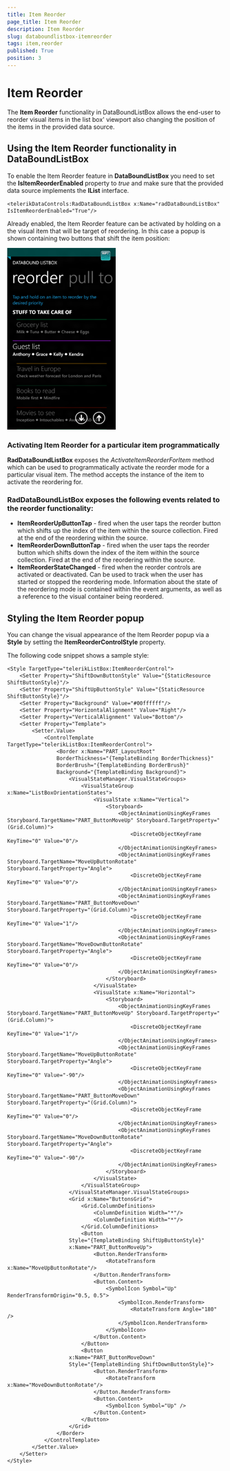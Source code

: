 ```yaml
---
title: Item Reorder
page_title: Item Reorder
description: Item Reorder
slug: databoundlistbox-itemreorder
tags: item,reorder
published: True
position: 3
---
```


# Item Reorder

The **Item Reorder** functionality in DataBoundListBox
allows the end-user to reorder visual items in the list box' viewport also changing the
position of the items in the provided data source.

## Using the Item Reorder functionality in DataBoundListBox

To enable the Item Reorder feature in **DataBoundListBox** you need to set the **IsItemReorderEnabled** property to *true* and make sure that the provided data source implements the **IList** interface.

	<telerikDataControls:RadDataBoundListBox x:Name="radDataBoundListBox" IsItemReorderEnabled="True"/>

Already enabled, the Item Reorder feature can be activated by holding on a the visual item that will be
target of reordering. In this case a popup is shown containing two buttons that shift the item position:

![raddataboundlistbox-features-itemreorder](images/raddataboundlistbox-features-itemreorder.png)

### Activating Item Reorder for a particular item programmatically

**RadDataBoundListBox** exposes the *ActivateItemReorderForItem* method which can be used to programmatically activate the reorder mode for a particular visual item. The method accepts the instance of the item to activate the reordering for.

### RadDataBoundListBox exposes the following events related to the reorder functionality:

* **ItemReorderUpButtonTap** - fired when the user taps the reorder button which shifts up the index of the item within the source collection. Fired at the end of the reordering within the source.
* **ItemReorderDownButtonTap** - fired when the user taps the reorder button which shifts down the index of the item within the source collection. Fired at the end of the reordering within the source.
* **ItemReorderStateChanged** - fired when the reorder controls are activated or deactivated. Can be used to track when the user has started or stopped the reordering mode. Information
about the state of the reordering mode is contained within the event arguments, as well as a reference to the visual container being reordered.

## Styling the Item Reorder popup

You can change the visual appearance of the Item Reorder popup via a **Style**
by setting the **ItemReorderControlStyle** property.

The following code snippet shows a sample style:

	<Style TargetType="telerikListBox:ItemReorderControl">
	    <Setter Property="ShiftDownButtonStyle" Value="{StaticResource ShiftButtonStyle}"/>
	    <Setter Property="ShiftUpButtonStyle" Value="{StaticResource ShiftButtonStyle}"/>
	    <Setter Property="Background" Value="#00ffffff"/>
	    <Setter Property="HorizontalAlignment" Value="Right"/>
	    <Setter Property="VerticalAlignment" Value="Bottom"/>
	    <Setter Property="Template">
	        <Setter.Value>
	            <ControlTemplate TargetType="telerikListBox:ItemReorderControl">
	                <Border x:Name="PART_LayoutRoot"
	                BorderThickness="{TemplateBinding BorderThickness}"
	                BorderBrush="{TemplateBinding BorderBrush}"
	                Background="{TemplateBinding Background}">
	                    <VisualStateManager.VisualStateGroups>
	                        <VisualStateGroup x:Name="ListBoxOrientationStates">
	                            <VisualState x:Name="Vertical">
	                                <Storyboard>
	                                    <ObjectAnimationUsingKeyFrames Storyboard.TargetName="PART_ButtonMoveUp" Storyboard.TargetProperty="(Grid.Column)">
	                                        <DiscreteObjectKeyFrame KeyTime="0" Value="0"/>
	                                    </ObjectAnimationUsingKeyFrames>
	                                    <ObjectAnimationUsingKeyFrames Storyboard.TargetName="MoveUpButtonRotate" Storyboard.TargetProperty="Angle">
	                                        <DiscreteObjectKeyFrame KeyTime="0" Value="0"/>
	                                    </ObjectAnimationUsingKeyFrames>
	                                    <ObjectAnimationUsingKeyFrames Storyboard.TargetName="PART_ButtonMoveDown" Storyboard.TargetProperty="(Grid.Column)">
	                                        <DiscreteObjectKeyFrame KeyTime="0" Value="1"/>
	                                    </ObjectAnimationUsingKeyFrames>
	                                    <ObjectAnimationUsingKeyFrames Storyboard.TargetName="MoveDownButtonRotate" Storyboard.TargetProperty="Angle">
	                                        <DiscreteObjectKeyFrame KeyTime="0" Value="0"/>
	                                    </ObjectAnimationUsingKeyFrames>
	                                </Storyboard>
	                            </VisualState>
	                            <VisualState x:Name="Horizontal">
	                                <Storyboard>
	                                    <ObjectAnimationUsingKeyFrames Storyboard.TargetName="PART_ButtonMoveUp" Storyboard.TargetProperty="(Grid.Column)">
	                                        <DiscreteObjectKeyFrame KeyTime="0" Value="1"/>
	                                    </ObjectAnimationUsingKeyFrames>
	                                    <ObjectAnimationUsingKeyFrames Storyboard.TargetName="MoveUpButtonRotate" Storyboard.TargetProperty="Angle">
	                                        <DiscreteObjectKeyFrame KeyTime="0" Value="-90"/>
	                                    </ObjectAnimationUsingKeyFrames>
	                                    <ObjectAnimationUsingKeyFrames Storyboard.TargetName="PART_ButtonMoveDown" Storyboard.TargetProperty="(Grid.Column)">
	                                        <DiscreteObjectKeyFrame KeyTime="0" Value="0"/>
	                                    </ObjectAnimationUsingKeyFrames>
	                                    <ObjectAnimationUsingKeyFrames Storyboard.TargetName="MoveDownButtonRotate" Storyboard.TargetProperty="Angle">
	                                        <DiscreteObjectKeyFrame KeyTime="0" Value="-90"/>
	                                    </ObjectAnimationUsingKeyFrames>
	                                </Storyboard>
	                            </VisualState>
	                        </VisualStateGroup>
	                    </VisualStateManager.VisualStateGroups>
	                    <Grid x:Name="ButtonsGrid">
	                        <Grid.ColumnDefinitions>
	                            <ColumnDefinition Width="*"/>
	                            <ColumnDefinition Width="*"/>
	                        </Grid.ColumnDefinitions>
	                        <Button
	                    Style="{TemplateBinding ShiftUpButtonStyle}"
	                    x:Name="PART_ButtonMoveUp">
	                            <Button.RenderTransform>
	                                <RotateTransform x:Name="MoveUpButtonRotate"/>
	                            </Button.RenderTransform>
	                            <Button.Content>
	                                <SymbolIcon Symbol="Up" RenderTransformOrigin="0.5, 0.5">
	                                    <SymbolIcon.RenderTransform>
	                                        <RotateTransform Angle="180" />
	                                    </SymbolIcon.RenderTransform>
	                                </SymbolIcon>
	                            </Button.Content>
	                        </Button>
	                        <Button
	                    x:Name="PART_ButtonMoveDown"
	                    Style="{TemplateBinding ShiftDownButtonStyle}">
	                            <Button.RenderTransform>
	                                <RotateTransform x:Name="MoveDownButtonRotate"/>
	                            </Button.RenderTransform>
	                            <Button.Content>
	                                <SymbolIcon Symbol="Up" />
	                            </Button.Content>
	                        </Button>
	                    </Grid>
	                </Border>
	            </ControlTemplate>
	        </Setter.Value>
	    </Setter>
	</Style>